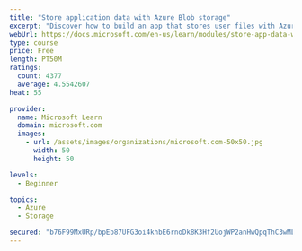 ```yaml
---
title: "Store application data with Azure Blob storage"
excerpt: "Discover how to build an app that stores user files with Azure Blob storage, use Blob storage in a web app, and use the Azure Storage SDK for .NET Core."
webUrl: https://docs.microsoft.com/en-us/learn/modules/store-app-data-with-azure-blob-storage/
type: course
price: Free
length: PT50M
ratings:
  count: 4377
  average: 4.5542607
heat: 55

provider:
  name: Microsoft Learn
  domain: microsoft.com
  images:
    - url: /assets/images/organizations/microsoft.com-50x50.jpg
      width: 50
      height: 50

levels:
  - Beginner

topics:
  - Azure
  - Storage

secured: "b76F99MxURp/bpEb87UFG3oi4khbE6rnoDk8K3Hf2UojWP2anHwQpqThC3wMLPBD8lhv5901a9+hLdy8N7t5RhGaTNi8BVAWx58+0ueIbyyqkwJDYV/1E9MhBtN0F/8774auLays6VA3WbB1DbUkc6hi72zjZKQeW2uLXaQj6nr8WSF5X1oQYWwqS9HpkiIavxRfqTwSVDhUigy0HwFTxM2cLDTldwxQO696VojE4CGe/NKsqA3p28JalrdGSYyEPyPbzfBk348fpcyMTT2+x+ejHLyK2FtGFeuOWBLlCXL+yrb2UVld1m9wHS8xMqbcFz6Ye1vHqp/mwd2JJD9fXzqp5cJAOhTGr4Hp7KiDlZv3XWOIQcSsMMNzGwS68vuNplnn4GEUhhrV4b4S3LyVC2QNXDWPtVoG9ygR36fOt8I=;PlXnUzhVXej4/owzENJo7g=="
---
```


